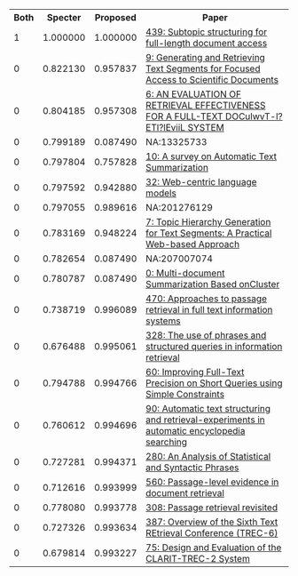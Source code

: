 <html><table><tr>
<th>Both</th>
<th>Specter</th>
<th>Proposed</th>
<th>Paper</th>
</tr>
<tr>
<td>1</td>
<td>1.000000</td>
<td>1.000000</td>
<td><a href="https://www.semanticscholar.org/paper/74ade10f9ce9247c2cc853e2b29775a400eb0c6c">439: Subtopic structuring for full-length document access</a></td>
</tr>
<tr>
<td>0</td>
<td>0.822130</td>
<td>0.957837</td>
<td><a href="https://www.semanticscholar.org/paper/8e554867a6b5f54e6f3379d4bc482e26b50e45c5">9: Generating and Retrieving Text Segments for Focused Access to Scientific Documents</a></td>
</tr>
<tr>
<td>0</td>
<td>0.804185</td>
<td>0.957308</td>
<td><a href="https://www.semanticscholar.org/paper/91f7579e660c139cb971f37f87c2dc0d3c86b9c6">6: AN EVALUATION OF RETRIEVAL EFFECTIVENESS FOR A FULL-TEXT DOCulwvT-l?ETl?lEviiL SYSTEM</a></td>
</tr>
<tr>
<td>0</td>
<td>0.799189</td>
<td>0.087490</td>
<td>NA:13325733</td>
</tr>
<tr>
<td>0</td>
<td>0.797804</td>
<td>0.757828</td>
<td><a href="https://www.semanticscholar.org/paper/677f21a0006909e65170418e8a15abfe9b7ff8e5">10: A survey on Automatic Text Summarization</a></td>
</tr>
<tr>
<td>0</td>
<td>0.797592</td>
<td>0.942880</td>
<td><a href="https://www.semanticscholar.org/paper/2afc4c1c4db04e3cdd0f56f375c508c3c137c533">32: Web-centric language models</a></td>
</tr>
<tr>
<td>0</td>
<td>0.797055</td>
<td>0.989616</td>
<td>NA:201276129</td>
</tr>
<tr>
<td>0</td>
<td>0.783169</td>
<td>0.948224</td>
<td><a href="https://www.semanticscholar.org/paper/eedffff81019ead9f2a5c49cd92839917d03b60a">7: Topic Hierarchy Generation for Text Segments: A Practical Web-based Approach</a></td>
</tr>
<tr>
<td>0</td>
<td>0.782654</td>
<td>0.087490</td>
<td>NA:207007074</td>
</tr>
<tr>
<td>0</td>
<td>0.780787</td>
<td>0.087490</td>
<td><a href="https://www.semanticscholar.org/paper/4963247a4913c1f81cf03d0ac2edb495ae679704">0: Multi-document Summarization Based onCluster</a></td>
</tr>
<tr>
<td>0</td>
<td>0.738719</td>
<td>0.996089</td>
<td><a href="https://www.semanticscholar.org/paper/18b36625c0be4f1a5f598478adf5c02937af3f72">470: Approaches to passage retrieval in full text information systems</a></td>
</tr>
<tr>
<td>0</td>
<td>0.676488</td>
<td>0.995061</td>
<td><a href="https://www.semanticscholar.org/paper/86c00e9ca0d49c7e01fb15186b8436ad94491e67">328: The use of phrases and structured queries in information retrieval</a></td>
</tr>
<tr>
<td>0</td>
<td>0.794788</td>
<td>0.994766</td>
<td><a href="https://www.semanticscholar.org/paper/15696bc479adabcf0e9963b4231aa435390e2afc">60: Improving Full-Text Precision on Short Queries using Simple Constraints</a></td>
</tr>
<tr>
<td>0</td>
<td>0.760612</td>
<td>0.994696</td>
<td><a href="https://www.semanticscholar.org/paper/ec0809d3976056316da9be8a767097279e57528d">90: Automatic text structuring and retrieval-experiments in automatic encyclopedia searching</a></td>
</tr>
<tr>
<td>0</td>
<td>0.727281</td>
<td>0.994371</td>
<td><a href="https://www.semanticscholar.org/paper/3002262c3c696d5caf2ae37ee3d978ee66647f22">280: An Analysis of Statistical and Syntactic Phrases</a></td>
</tr>
<tr>
<td>0</td>
<td>0.712616</td>
<td>0.993999</td>
<td><a href="https://www.semanticscholar.org/paper/bef1d1c7df0a88d18fc4cb7afa44462c7ab8f00b">560: Passage-level evidence in document retrieval</a></td>
</tr>
<tr>
<td>0</td>
<td>0.778080</td>
<td>0.993778</td>
<td><a href="https://www.semanticscholar.org/paper/1a8282495642e742f2840589165a41c3cdd63a22">308: Passage retrieval revisited</a></td>
</tr>
<tr>
<td>0</td>
<td>0.727326</td>
<td>0.993634</td>
<td><a href="https://www.semanticscholar.org/paper/46bf2acd3cd09525ab79183039536ab3ee985365">387: Overview of the Sixth Text REtrieval Conference (TREC-6)</a></td>
</tr>
<tr>
<td>0</td>
<td>0.679814</td>
<td>0.993227</td>
<td><a href="https://www.semanticscholar.org/paper/297e7d601d50254b2d34f98d3ab913736c5d4082">75: Design and Evaluation of the CLARIT-TREC-2 System</a></td>
</tr>
</table></html>

